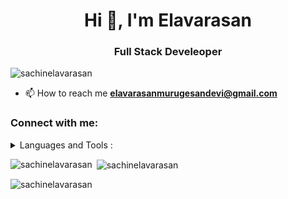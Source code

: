 <h1 align="center">Hi 👋, I'm Elavarasan</h1>
<h3 align="center">Full Stack Develeoper</h3>

<p align="left"> <img src="https://komarev.com/ghpvc/?username=sachinelavarasan&label=Profile%20views&color=0e75b6&style=flat" alt="sachinelavarasan" /> </p>

- 📫 How to reach me **elavarasanmurugesandevi@gmail.com**

<h3 align="left">Connect with me:</h3>
<p align="left">
</p>

<details>
<summary> Languages and Tools : </summary>

  [![My Skills](https://skillicons.dev/icons?i=js,ts,react,angular,py,c,cpp,css,firebase,flask,git,github,heroku,java,linux,md,mongodb,mysql,netlify,nodejs,php,postgres,powershell,redux,sqlite,selenium,tensorflow,bootstrap,androidstudio,express,nestjs,vite&perline=8)](https://github.com/sachinelavarasan)  
    
    
</details>

<p><img align="left" src="https://github-readme-stats.vercel.app/api/top-langs?username=sachinelavarasan&show_icons=true&locale=en&layout=compact" alt="sachinelavarasan" /></p>

<p>&nbsp;<img align="center" src="https://github-readme-stats.vercel.app/api?username=sachinelavarasan&show_icons=true&locale=en" alt="sachinelavarasan" /></p>

<p><img align="center" src="https://github-readme-streak-stats.herokuapp.com/?user=sachinelavarasan&" alt="sachinelavarasan" /></p>

